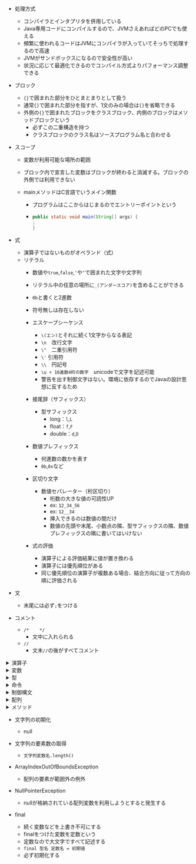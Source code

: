 
- 処理方式
  - コンパイラとインタプリタを併用している
  - Java専用コードにコンパイルするので、JVMさえあればどのPCでも使える
  - 頻繁に使われるコードはJVMにコンパイラが入っていてそっちで処理するので高速
  - JVMがサンドボックスになるので安全性が高い
  - 状況に応じて最適化できるのでコンパイル方式よりパフォーマンス調整できる

- ブロック
  - `{}`で囲まれた部分をひとまとまりとして扱う
  - 通常`{}`で囲まれた部分を指すが、1文のみの場合は`{}`を省略できる
  - 外側の`{}`で囲まれたブロックをクラスブロック、内側のブロックはメソッドブロックという
    - 必ずこの二重構造を持つ
    - クラスブロックのクラス名はソースプログラム名と合わせる

- スコープ
  - 変数が利用可能な場所の範囲
  - ブロック内で宣言した変数はブロックが終わると消滅する。ブロックの外側では利用できない

  - mainメソッドはC言語でいうメイン関数
    - プログラムはここからはじまるのでエントリーポイントという
    - ```Java
      public static void main(String[] args) {
      ;
      }
      ```

- 式
  - 演算子ではないものがオペランド（式）
  - リテラル
    - 数値や`true`,`false`,`'`や`"`で囲まれた文字や文字列
    - リテラル中の任意の場所に`_(アンダースコア)`を含めることができる
    - `0b`と書くと2進数
    - 符号無しは存在しない

    - エスケープシーケンス
      - `\(エン)`とそれに続く1文字からなる表記
      - `\n`　改行文字
      - `\"`　二重引用符
      - `\'` 引用符
      - `\\`　円記号
      - `\u + 16進数4桁の数字`　unicodeで文字を記述可能
      - 警告を出す制御文字はない。環境に依存するのでJavaの設計思想に反するため

    - 接尾辞（サフィックス）
      - 型サフィックス
        - long：`l`,`L`
        - float：`f`,`F`
        - double：`d`,`D`
 
    - 数値プレフィックス
      - 何進数の数かを表す
      - `0b`,`0x`など
       
    - 区切り文字
      - 数値セパレーター（桁区切り）
        - 桁数の大きな値の可読性UP
        - ex: `12_34_56`
        - ex: `12__34`
        - 挿入できるのは数値の間だけ
        - 数値の先頭や末尾、小数点の隣、型サフィックスの隣、数値プレフィックスの隣に書いてはいけない

    - 式の評価
      - 演算子による評価結果に値が置き換わる
      - 演算子には優先順位がある
      - 同じ優先順位の演算子が複数ある場合、結合方向に従って方向の順に評価される

- 文
  - 末尾には必ず`;`をつける

- コメント
  - `/*    */`
    - 文中に入れられる
  - `//       `
    - 文末`//`の後がすべてコメント
   

<details>
<summary>演算子</summary>
  
- 算術演算子
   - 左右の数値オペランドを使って四則計算を行う演算子
     
| 演算子 | 機能 | 優先順位 | 評価の方向 | 評価の例 |
| ---- | ---- | ---- | ---- | ---- |
| + | 加算 | 5 | 左 → 右 | 3 + 5 →8 |
| - | 減算 | 5 | 左 → 右 | 10 - 3 → 7 |
| * | 乗算 | 4 | 左 → 右 | 3 * 2 → 6 |
| / | 除算 | 4 | 左 → 右 | 3.2 / 2 → 1.6  9 / 2 → 4 |
| % | 剰余 | 4 | 左 → 右 | 9 % 2 → 1 |

- 文字列結合演算子
    | コード | 結果 | 起きていること |
    |----|----|----|
    | "文字列" + 10 | 文字列10 | 10が文字列の末尾に連結され、10までの文字列になる |
    | 10 + 10 + "文字列" | 20文字列 | 先に10 + 10が計算され、文字列が連結される |
    | "文字列" + 10 + 'a' | 文字列10a | 文字列に10とaが順に連結されて全体が文字列になる |
    | "文字列" + 10 + 10 | 文字列1010 | 文字列に10と10が順に連結され全体が文字列になる |
    | "文字列" + (10 + 10) | 文字列20 | ()がついているので先に10 + 10が計算され、20が文字列に連結され全体が文字列になる |
    | 'a' + 10 + 10 | 117 | aの文字コードの数字が97で、一文字はint型の文字コードとなるので、97 + 10 + 10されてintの117が出力される |

- 代入演算子
   - `=`演算子
     - 右辺を左辺に代入
     - 優先順位 15
     - 左 ← 右 結合
     - `a = 10` → `a`(中身は10）

- 複合代入演算子
    | 演算子 | 機能 | 優先順位 | 結合 |
    |----|----|----|----|
    | += | 左辺と右辺を加算して左辺に代入 | 15 | 左 ← 右 |
    | -= | 左辺と右辺を減算して左辺に代入 | 15 | 左 ← 右 |
    | *= | 左辺と右辺を乗算して左辺に代入 | 15| 左 ← 右 |
    | /= | 左辺と右辺を除算して左辺に代入 | 15 | 左 ← 右 |
    | %= | 左辺と右辺を除算し、その余りを左辺に代入 | 15 | 左 ← 右 |
    | += | 左辺の後に右辺を連結して代入 | 15 | 左 ← 右 |

- インクリメント/デクリメント演算子
    | 演算子 | 機能 | 優先順位 | 結合 |
    |----|----|----|----|
    | ++ | 値を1増やす | 1 | 左 → 右 |
    | -- | 値を1減らす | 1 | 左 → 右 |
    
- 文字列結合演算子

- 関係演算子
  - `==`
    - 左辺と右辺が等しい
  - `!=`
    - 左辺と右辺が異なる
  - `>`
    - 左辺が右辺より大きい
  - `<`
    - 左辺が右辺より小さい
  - `>=`
    - 左辺が右辺より大きいか等しい
  - `<=`
    - 左辺が右辺より小さいか等しい

- 論理演算子
  - `&&`
    - 左辺と右辺両方の評価が`true`なら、`true`
  - `||`
    - 左辺か右辺どちらか一方でも`true`なら、`true`
  - `!` (否定演算子)
    - `!`に続く条件式に合っていなければ`true`

 - 短絡評価（ショートサーキット）
   - `&&`は左辺が`false`なら右辺の評価は行わない
   - `||`は左辺が`true`なら右辺の評価は行わない

 - 両辺を必ず評価する論理演算子
   - `&`, `|`
     `&`と`|`がそれぞれひとつずつであれば、短絡評価を行わず、両辺を評価する

</details>

<details>
<summary>変数</summary>
	
- 変数宣言
  - `型名 変数名;`
  - ex: `int a;`
  - 宣言時に代入して初期化が可能
    - `型名 変数名 = 値;`
  
- 変数名
  - 変数など自分で名前をつけるものに使える文字を識別子という
  - 1文字目
    - 小文字と大文字の英字、`_(アンダーバー)`、`$(ドル)`
  - 2文字目
    - 1文字目のものに加え、数字
  - 予約語は不可
  - Java8までは`_(アンダーバー)`のみの変数名が利用可能だったが現在は不可
  - 慣習的には、変数名の1文字目は小文字にする。ただし、複数の単語をつなげて変数名にする場合は2つ目以降の単語の先頭を大文字にする

  - 変数を初期化せずコンパイルするとエラーになる

</details>

<details>
<summary>型</summary>
	
- 基本型(プリミティブ型)
  - 整数型
    - 整数型
      - int
        - 整数のデフォルトはint
        - 4バイト
  
      - short
        - 1バイト
        
      - long
        - 8バイト
        
      - byte
        - 1バイト
        
    - 小数型
      - double
        - 実数のデフォルトはdouble
          - 8バイト
          
      - float
        - 4バイト
        
    - 文字
      - char
      - `''`(シングルクォーテーション)で囲む
        - 1文字**2バイト**
        
    - 真偽値
      - boolean
        - `true`か`false`を返す
        - 処理系によるが1バイトが多い
        
- 参照型
  - null
    - 参照型変数に代入可能
    - どこも参照していない状態にする
    - `null`を代入してどこも参照していない状態にすることを「参照を切る」という
      
  - 文字列型
      - Strinig
        - `""`で囲む
        - テキストブロック
          - 改行の多い文字列で直感的に記述する方法
          - 2つの`"""`で囲まれた文字列を表記したままの文字列情報として解釈される
          - 開始の`"""`の後ろには文字列情報を書いてはならず、すぐに改行しなければならない
          - 2つの`"""`の空いたの各行のうち、最も左側に文字を記述した部分を複数行リテラルの左端と見なす
          - 2つの`"""`内の各行の左端までの空間と、後ろの`"""`の前の空間はスペースかタブかどちらかに統一すると実行結果が揃う

- 型変換
  - 小さい型から大きい型に変換する際は明示しなくても自動でやってくれる
  - 大きい型から小さい型に変換する際は明示しないとエラーになる
  - ex: ```java
           double a = 5.3;
           int b = a; // 「bの値は"5"にならない。エラーになる」
        ```
    - byte型とshort型の変数にint型を代入することは、実害のない範囲で例外的に認められている
       
  - キャスト演算子
    - 変数の前に(型名)を記述すると、`()`内の型に変換する
    - ex: :`int a = (int)3.2;`

  - 演算時の自動型変換
    - 異なる型で演算を行うと、意味的に大きな型に統一されてから演算される
    - byte < short < int < long < float < double

  - byteとshortの演算時強制型変換
    - 演算時も強制的にint型に変換される
    - byte型のb1とb2を足す場合`byte a = b1 + b2`ではなく`int a = b1 + b2`とする

  - 文字列を含む演算時の型変換
    - 片方のオペランドがString型なら、もう一方もString型に変換してから連結する

</details>

<details>
<summary>命令</summary>

- 命令実行の文
  - `呼び出す命令の名前(引数);
- System.out.
  標準出力という意味
- println
  画面に出力して改行
- print
  画面に出力（改行はしない）

- キーボードからの入力を受け取る
  - `String str = new java.util.Scanner(System.in).nextLine();
    - nextLine()は文字列
  - int n = new java.util.Scanner(System.in).nextInt();
    - nextInt()は整数
  - Scanner
    - やや遅い
    - 自動変換(nextInt()など)
    - 簡単な標準入力に
  - BufferedReader
    - 高速
    - 自動変換できない
    - Integer.parseInt()で自分で変換が必要
    - 大量のデータやファイル処理に向いている

- equals
  - 文字列を比較するにはこの関数がいる
  - `文字列型の変数.equals(比較相手の文字列)`

- Math.max(a, b)
  - 引数2つを比較して大きい方を数値が返却される
- 文字列を数値に変換する
  - Integer.parseInt(str)
    - 整数に変換
  - Double.prseDouble(str)
    - 小数に変換
  - ```Java
       String c = "30";
		   System.out.println(Intrger.parseInt(c));
    ```
    - 上記コードも実現可能だが、Double型のcを再利用できないので、再利用したい場合は別で変数をとる
      - ```Java
           String c = "30";
           int n = Interger.parseInt(age);
           System.out.println(n);
        ```

  - Random()
    - Randomメソッドを呼び出す
      - int r = new java.util.Random().nextInt(90);
        - 以下の書き方と同じ
          - Random random = new Random();
          - int r = random.nextInt(90)
        - MathクラスのRandomメソッドでも可能
          - int r = (int)(Math.random()*90);
          - double型しか返らない
    - `nextInt(90)`の場合、0～89が返る。
      1から90にしたい場合は`nextInt(90) + 1`にする

</details>

<details>
<summary>制御構文</summary>

- 条件式
  - 条件式は、評価結果がtrueまたはfalseになるものでなければならない
  - 文字列の比較は`文字列型の変数.equals(比較相手の文字列)`で行う
  - 条件式内に`=`を使用するのは推奨されない

  - 論理演算子を用いた条件式
    - 2つ以上の条件を組み合わせられる
    - ex : `if (a > b && c == 5) {…`

- if文
  - ```Java
       boolean a = true;
       if (a == true) {
         /* 中略 */ ;
      　} else {
         /* 中略 */ ;
        }
    ```
  - if構文の種類
    - if-else構文
      - 通常の、ifの条件式に当てはまればifの中の文を、当てはまらなければelseの中の文を実行する
    - if構文
      - ifの条件式に当てはまらなければ何もしない場合、elseを省略できる
    - if-else if-else構文
      - falseのとき更に別の条件で分岐させる

- switch文
  - 条件式には整数（byte, short, int）、String, char型が使用可能
  - `switch`の直後の条件式は変数名を書く
  - `case`の直後には値を書き、その直後には`-> {処理内容}`を記述する
  - `default -> {処理内容}`の部分は条件に合致しないときの処理が不要な場合は省略可能
  - 値は複数設定でき、その値のcaseにbreakがなくても下のcaseに続くことはない
  - ex : ```Java
            int a = 1;
            switch (a) {
              case 1, 2 -> {
                System.out.println("x");
              }
              case 3 -> {
                System.out.println("y");
              }
              case 4, 5 -> {
                System.out.println("z");
              }
            }
         ```
  - 伝統的なswitch文
    - `case`の次の値の後に`:`をつける
    - `-> {}`は使わない
    - case内の文の最後に`break;`を置くとそのcase内の文の処理が終わるとswitch文を抜け出す
    - `break;`を置かなかった場合、下のcaseも続けて実行される
      - 複数の値を1つのcaseに設定するときは<br>
        `case 1, 2:`もしくは<br>
        ```Java
           case 1:
           case 2:
        ```<br>
        と記述する
        
      - ex : ```Java
                int a = 1;
                switch (a) {
                  case 1, 2:
                    System.out.println("x");
                    break;
                  case 3:
                    System.out.println("y");
                    break;
                  case 4, 5:
                    System.out.println("z");
                } 
             ```
  - switch式
    - 変数にswitch文全体を代入することで、変数を引用したとき、switch文の結果が変数に代入される
    - defaultは省略可能だが、変数に代入する際は必須
    - 伝統的なswitch文は使えない
    - ```Java
         String s = switch (a) {
           case 1 -> "w";
           case 2 -> "x";
           case 3 -> "y";
           default -> "z";
         };
         System.out.println("a");
      ```
      
- while文
  - `while ()`の()内の条件式がtrueの間、直後の{}で囲まれたブロック部分を繰り返し実行する
  - ```Java
       boolean a = true;
    while (a == true) {
      /* 中略 */ ;
    }
    ```

- do-while文
  - 最初に一度は必ず実行する
  - ex : ```Java
            do {
              a--;
            } while (a < 5);
         ```

- for文
  - 決まった回数だけ繰り返す
  - 必ずしも繰り返し条件や繰り返し時処理に利用した変数を、繰り返し条件でも使わなければならないわけではない
  - 繰り返し条件式内の各文は省略可能
      - ex: `for (;;)`
  - ex : ```Java
            for (int i = 0; i < 10; i++) {
              System.out.println("ABC");
            }
         ```

- 制御構造のネスト（入れ子）
  - ```Java
       for (int i = 1; i < 10; i++) {
			   for (int j = 1;  j < 10; j++) {
    ```

- 繰り返しの中断
  - break文
  - continue文
    
</details>

<details>
<summary>配列</summary>

- 配列の宣言
  - `型名[] 変数名`

- 要素の作成と代入
  - `配列変数名 = new 型名[要素数];`
  - ex: `a = new int[5];`

- 配列の宣言と要素の作成を同時に行う
  - `型名[] 配列変数名 = new 型名[要素数];`
  - ex: `int[] a = new int[5];

- 配列の作成と初期化
  - `型名[] 配列変数名 = new 型名[] {値1, 値2...};`または
  - ex: `int[] a = new int[] {10, 20...};`
  - `型名[] 配列変数名 = {値1, 値2...};`でも可
  - ex: `int[] a = {10, 20...};`

- 配列のメモリ
  - 配列変数と要素はメモリ上の別の場所に格納される。配列変数には先頭要素のアドレスが代入される

- 参照
  - 配列変数名を記述すると「この配列の実体のアドレスは○○です」と返す
  - メモリ上のアドレスを代入する変数を参照型という
  - array[n]としたとき、配列arrayからarray[0]のアドレスを見つけ、そこからn個後ろの区画を読み書きする

- 配列の代入
  - 別の配列に配列を代入すると同じ配列を参照するので、片方を変更するともう片方も変わる

- 配列を別の配列にコピーする
  - Arrays.copyOf()
    `型名[] コピー先配列名 = Arrays.copyOf(コピー元配列名, コピーしたい要素数);`
    `int[] copied = Arrays.copyOf(original, original.length);`
    - 要素数を増やすことも可能。その場合、追加分の要素番号の値はデフォルト値になる
  - System.arraycopy()
    - 同じサイズでしかコピーできない
    - コピー範囲を細かく指定可能
    - `System.arraycopy(コピー元配列名, コピー元のコピー開始位置要素番号, コピー先配列名, コピー先のコピー開始位置要素番号, 長さ)`
        ```Java
           int[] original = {10, 20, 30, 40, 50};
           int[] copied = new int[3];
           System.arraycopy(original, 1, copied, 0, 3);
           // コピー先配列出力 20, 30, 40
        ```
    - Arrays.copyOf()より高速

- ガベージコレクション
  - 自動的にどの変数からも参照されなくなったメモリを片付けてくれる仕組み
  - 対象はヒープ領域（動的なメモリ管理を行う場所）
    
- 配列の長さを調べる
  - `配列変数名. length`
    
- 拡張for文
  - 配列の要素を順番に参照する
  - ```Java
       for (型名 任意の変数名 : 配列変数名) {
         ;
       }
    ```
  - ex: ```Java
           for (int value : scores) {
             ;
    	   }
    	```

- 多次元配列
  - 2次元配列の宣言
    - `型名[][]配列変数名 = new 型名[外側の配列の要素数][内側の配列の要素数];`
    - 外側の配列の要素数は省略可能
    - `型名[][] 配列変数名 ={{値1, 値2, 値3}, {値4, 値5, 値6}};`でも可

  - 2次元配列の要素の利用
    - `配列変数名[外側の配列の要素番号][内側の配列の要素番号]`
    
    
 
</details>

<details>
<summary>メソッド</summary>

- 各メソッドの順序は自由。必ずmainメソッドから開始し、mainメソッドの上に他のメソッドが書かれていても、下に書かれていてもどちらでもmainメソッド内で呼び出されていれば問題ない

- メソッドの定義
  - ```Java
       public static void メソッド名() {
         ;
       }
    ```

- メソッドの呼び出し
  - `メソッド名()`

- return文
  - メソッド内でreturn文を記述するとそこでメソッドは終了するので、その後ろの処理は行われない
    
  - メソッドの戻り値
  - 戻り値は一つのみ
    - 引数なしで戻り値のあるメソッド
      - ```Java
           double getAvg() {
           double avg = score /20;
           return avg;

           main() {
           double num = h1.getAvg();
           ```
- オーバーロード（多重定義）
  - 同じ名前のメソッドを定義すること
  - 引数の型が異なるか、引数の数が異なる場合、同じ名前のメソッドを作れる
  - 引数は同じで、戻り値の型だけ異なるものは定義できない
  - シグネチャ
    - メソッド宣言に記述するメソッド名、引数の個数、型、並び順の情報（戻り値の型は含まない）

</details>

- 文字列の初期化
  - null

- 文字列の要素数の取得
  - `文字列変数名.length()`
  

</details>

- ArrayIndexOutOfBoundsException
  - 配列の要素が範囲外の例外

- NullPointerException
  - nullが格納されている配列変数を利用しようとすると発生する


- final
  - 続く変数などを上書き不可にする
  - finalをつけた変数を定数という
  - 定数なので大文字ですべて記述する
  - `final 型名 定数名 = 初期値`
  - 必ず初期化する
    
